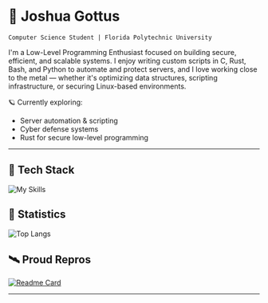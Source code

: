 <!-- Profile Header -->
# 🚀 Joshua Gottus

<!-- Profile About Me -->
`Computer Science Student | Florida Polytechnic University`

I'm a Low-Level Programming Enthusiast focused on building secure, efficient, and scalable systems.
I enjoy writing custom scripts in C, Rust, Bash, and Python to automate and protect servers, and I love working close to the metal — whether it's optimizing data structures, scripting infrastructure, or securing Linux-based environments.

🪐 Currently exploring:
- Server automation & scripting
- Cyber defense systems
- Rust for secure low-level programming

---

## 🚀 Tech Stack

![My Skills](https://skillicons.dev/icons?i=c,cpp,py,rust,bash,linux,git,docker)


## 🔭 Statistics

<!-- Top Languages -->
![Top Langs](https://github-readme-stats.vercel.app/api/top-langs/?username=jr-cho&layout=compact&theme=dracula&hide_border=true)


## 🛰 Proud Repros
[![Readme Card](https://github-readme-stats.vercel.app/api/pin/?username=jr-cho&repo=README-Generator-in-Rust&theme=dracula)](https://github.com/jr-cho/README-Generator-in-Rust)

---

<!-- Profile Header 
## 🎬 Videos

<table>
  <tr>
    <td>
      <a href="https://www.youtube.com/watch?v=nfVyShhx-0I" target="_blank">
        <img src="https://img.youtube.com/vi/nfVyShhx-0I/hqdefault.jpg" alt="Video Title 1" width="300"/>
      </a>
    </td>
    <td>
      <a href="https://www.youtube.com/watch?v=B0WCwFC" target="_blank">
        <img src="https://img.youtube.com/vi/B0WCwFC/hqdefault.jpg" alt="Video Title 2" width="300"/>
      </a>
    </td>
  </tr>
  <tr>
    <td>
      <a href="https://www.youtube.com/watch?v=VIDEO_ID_3" target="_blank">
        <img src="https://img.youtube.com/vi/VIDEO_ID_3/hqdefault.jpg" alt="Video Title 3" width="300"/>
      </a>
    </td>
    <td>
      <a href="https://www.youtube.com/watch?v=VIDEO_ID_4" target="_blank">
        <img src="https://img.youtube.com/vi/VIDEO_ID_4/hqdefault.jpg" alt="Video Title 4" width="300"/>
      </a>
    </td>
  </tr>
</table>
-->

<div align="center">

</div>
